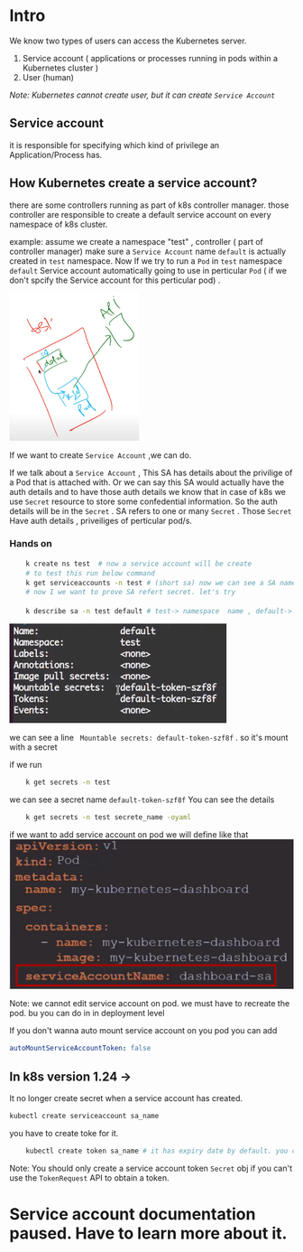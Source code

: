 # Intro

We know two types of users can access the Kubernetes server.

1. Service account ( applications or processes running in pods within a Kubernetes cluster )
2. User (human)

<i>Note: Kubernetes cannot create user, but it can create `Service Account`</i>

## Service account

it is responsible for specifying which kind of privilege an Application/Process has.

## How Kubernetes create a service account?

there are some controllers running as part of k8s controller manager. those controller are responsible to create a default service account on every namespace of k8s cluster.

example: assume we create a namespace "test" , controller ( part of controller manager) make sure a `Service Account` name `default` is actually created in `test` namespace.
Now If we try to run a `Pod` in `test` namespace `default` Service account automatically going to use in perticular `Pod` ( if we don't spcify the Service account for this perticular pod) .

![Service account example](./images/image.png)

If we want to create `Service Account` ,we can do.

If we talk about a `Service Account` , This SA has details about the privilige of a Pod that is attached with.
Or we can say this SA would actually have the auth details and to have those auth details we know that in case of k8s we use `Secret` resource to store some confedential information. So the auth details will be in the `Secret` .
SA refers to one or many `Secret` . Those `Secret` Have auth details , priveiliges of perticular pod/s.

### Hands on

```sh
    k create ns test  # now a service account will be create
    # to test this run below command
    k get serviceaccounts -n test # (short sa) now we can see a SA name default.
    # now I we want to prove SA refert secret. let's try

    k describe sa -n test default # test-> namespace  name , default-> sa name
```

![command output](./images/image1.png)

we can see a line ` Mountable secrets: default-token-szf8f` . so it's mount with a secret

if we run

```sh
    k get secrets -n test
```

we can see a secret name `default-token-szf8f`
You can see the details

```sh
    k get secrets -n test secrete_name -oyaml
```

if we want to add service account on pod we will define like that
![service account](./images/image2.png)

Note: we cannot edit service account on pod. we must have to recreate the pod. bu you can do in in deployment level

If you don't wanna auto mount service account on you pod you can add

```yaml
autoMountServiceAccountToken: false
```

## In k8s version 1.24 ->

It no longer create secret when a service account has created.

```sh
kubectl create serviceaccount sa_name
```

you have to create toke for it.

```sh
    kubectl create token sa_name # it has expiry date by default. you can add expiry date by you own.

```

Note: You should only create a service account token `Secret` obj if you can't use the `TokenRequest` API to obtain a token.

# Service account documentation paused. Have to learn more about it.
